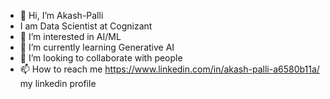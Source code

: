 - 👋 Hi, I’m Akash-Palli
- I am Data Scientist at Cognizant
- 👀 I’m interested in AI/ML
- 🌱 I’m currently learning Generative AI
- 💞️ I’m looking to collaborate with people
- 📫 How to reach me https://www.linkedin.com/in/akash-palli-a6580b11a/ my linkedin profile

<!---
Akash-Palli/Akash-Palli is a ✨ special ✨ repository because its `README.md` (this file) appears on your GitHub profile.
You can click the Preview link to take a look at your changes.
--->

